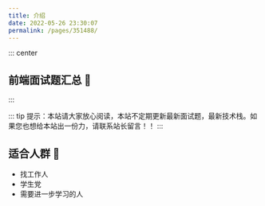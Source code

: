 ```yaml
---
title: 介绍
date: 2022-05-26 23:30:07
permalink: /pages/351488/
---
```

::: center

## 前端面试题汇总 🎉

:::

::: tip
提示：本站请大家放心阅读，本站不定期更新最新面试题，最新技术栈。如果您也想给本站出一份力，请联系站长留言！！
:::

## 适合人群 🎉

- 找工作人
- 学生党
- 需要进一步学习的人

